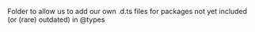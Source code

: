 Folder to allow us to add our own .d.ts files for packages not yet included (or (rare) outdated) in @types